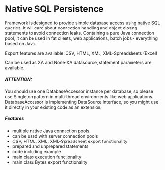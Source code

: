 # Native SQL Persistence

Framework is designed to provide simple database access using native SQL queries. 
It will care about connection handling and object closing statements to avoid connection leaks.
Containing a pure Java connection pool, it can be used in fat clients, web applications, batch jobs - everything based on Java.

Export features are available: 
CSV, HTML, XML, XML-Spreadsheets (Excel)

Can be used as XA and None-XA datasource, statement parameters are available.

##### ATTENTION:
You should use one DatabaseAccessor instance per database, so please use Singleton pattern in multi-thread environments like web applications. DatabaseAccessor is implementing DataSource interface, so you might use it directly in your existing code as an extension.

##### Features
* multiple native Java connection pools
* can be used with server connection pools
* CSV, HTML, XML, XML-Spreadsheet export functionality
* prepared and unprepared statements
* code including example
* main class execution functionality
* main class Bytes export functionality
